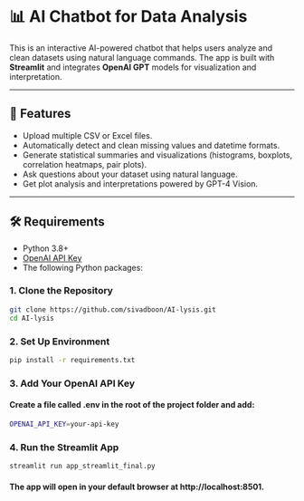 # 📊 AI Chatbot for Data Analysis

This is an interactive AI-powered chatbot that helps users analyze and clean datasets using natural language commands. The app is built with **Streamlit** and integrates **OpenAI GPT** models for visualization and interpretation.

---

## 🚀 Features

- Upload multiple CSV or Excel files.
- Automatically detect and clean missing values and datetime formats.
- Generate statistical summaries and visualizations (histograms, boxplots, correlation heatmaps, pair plots).
- Ask questions about your dataset using natural language.
- Get plot analysis and interpretations powered by GPT-4 Vision.

---

## 🛠️ Requirements

- Python 3.8+
- [OpenAI API Key](https://platform.openai.com/account/api-keys)
- The following Python packages:

### 1. Clone the Repository

```bash
git clone https://github.com/sivadboon/AI-lysis.git
cd AI-lysis
```

### 2. Set Up Environment

```bash
pip install -r requirements.txt
```

### 3. Add Your OpenAI API Key

#### Create a file called .env in the root of the project folder and add:

```bash
OPENAI_API_KEY=your-api-key
```

### 4. Run the Streamlit App

```bash
streamlit run app_streamlit_final.py
```

#### The app will open in your default browser at http://localhost:8501.
